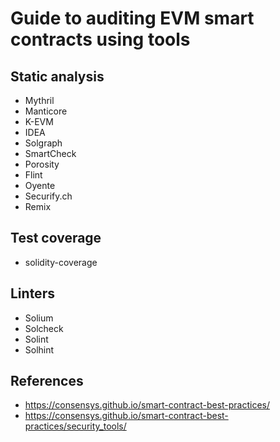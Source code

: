 # Guide to auditing EVM smart contracts using tools

## Static analysis

* Mythril
* Manticore
* K-EVM
* IDEA
* Solgraph
* SmartCheck
* Porosity
* Flint
* Oyente
* Securify.ch
* Remix

## Test coverage

* solidity-coverage

## Linters

* Solium
* Solcheck
* Solint
* Solhint

## References

* https://consensys.github.io/smart-contract-best-practices/
* https://consensys.github.io/smart-contract-best-practices/security_tools/

